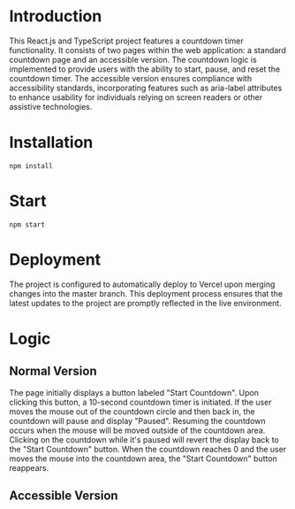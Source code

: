 # Introduction
This React.js and TypeScript project features a countdown timer functionality. It consists of two pages within the web application: a standard countdown page and an accessible version. The countdown logic is implemented to provide users with the ability to start, pause, and reset the countdown timer. The accessible version ensures compliance with accessibility standards, incorporating features such as aria-label attributes to enhance usability for individuals relying on screen readers or other assistive technologies.
# Installation
```npm install```
# Start
```npm start```
# Deployment
The project is configured to automatically deploy to Vercel upon merging changes into the master branch. This deployment process ensures that the latest updates to the project are promptly reflected in the live environment.
# Logic
## Normal Version
The page initially displays a button labeled "Start Countdown". Upon clicking this button, a 10-second countdown timer is initiated. If the user moves the mouse out of the countdown circle and then back in, the countdown will pause and display "Paused". Resuming the countdown occurs when the mouse will be moved outside of the countdown area. Clicking on the countdown while it's paused will revert the display back to the "Start Countdown" button. When the countdown reaches 0 and the user moves the mouse into the countdown area, the "Start Countdown" button reappears.
## Accessible Version
